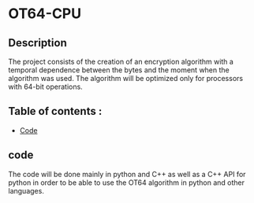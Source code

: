 # OT64-CPU

## Description 

The project consists of the creation of an encryption algorithm with a temporal dependence between the bytes and the moment when the algorithm was used.
The algorithm will be optimized only for processors with 64-bit operations.

## Table of contents :

- [Code](#code)


## code 

The code will be done mainly in python and C++ as well as a C++ API for python in order to be able to use the OT64 algorithm in python and other languages.
